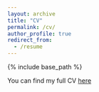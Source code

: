 ```yaml
---
layout: archive
title: "CV"
permalink: /cv/
author_profile: true
redirect_from:
  - /resume
---
```


{% include base_path %}

You can find my full CV [here](https://e-alonsop.github.io/CV_EA_20240130.docx.pdf)

